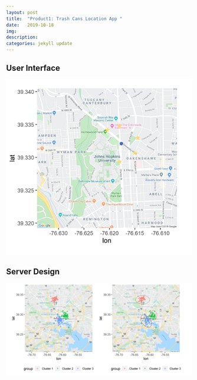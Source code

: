```yaml
---
layout: post
title:  "Product1: Trash Cans Location App "
date:   2019-10-18
img:
description:
categories: jekyll update
---
```

## User Interface
<center>
<img src="assets/img/demo1-ui.png" >
</center>



## Server Design
<center>
<img src="assets/img/demo1-server.png" >
</center>
